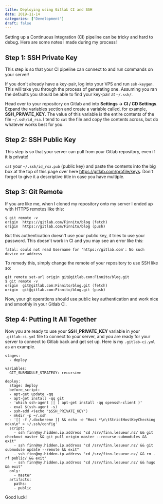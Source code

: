 ```yaml
---
title: Deploying using Gitlab CI and SSH
date: 2019-11-14
categories: ["Development"]
draft: false
---
```


Setting up a Continuous Integration (CI) pipeline can be tricky and hard to debug. Here are some notes I made during my process!

## Step 1: SSH Private Key

This step is so that your CI pipeline can connect to and run commands on your server!

If you don't already have a key-pair, log into your VPS and run `ssh-keygen`. This will take you through the process of generating one.
Assuming you ran the defaults you should be able to find your key-pair at `~/.ssh/`.

Head over to your repository on Gitlab and into __Settings -> CI / CD Settings__. Expand the variables section and create a variable called, for example, __SSH_PRIVATE_KEY__. The value of this variable is the entire contents of the file `~/.ssh/id_rsa`. I tend to `cat` the file and copy the contents across, but do whatever works best for you.

## Step 2: SSH Public Key

This step is so that your server can pull from your Gitlab repository, even if it is private!

`cat` your `~/.ssh/id_rsa.pub` (public key) and paste the contents into the big box at the top of this page over here https://gitlab.com/profile/keys. Don't forget to give it a descriptive title in case you have multiple.

## Step 3: Git Remote

If you are like me, when I cloned my repository onto my server I ended up with HTTPS remotes like this:

```
$ git remote -v
origin  https://gitlab.com/Finnito/blog (fetch)
origin  https://gitlab.com/Finnito/blog (push)
```

But this authentication doesn't use your public key, it tries to use your password. This doesn't work in CI and you may see an error like this:

```
fatal: could not read Username for 'https://gitlab.com': No such device or address
```

To remedy this, simply change the remote of your repository to use SSH like so:

```
git remote set-url origin git@gitlab.com:Finnito/blog.git
$ git remote -v
origin  git@gitlab.com:Finnito/blog.git (fetch)
origin  git@gitlab.com:Finnito/blog.git (push)
```

Now, your git operations should use public key authentication and work nice and smoothly in your Gitlab CI.

## Step 4: Putting It All Together

Now you are ready to use your __SSH_PRIVATE_KEY__ variable in your `.gitlab-ci.yml` file to connect to your server, and you are ready for your server to connect to Gitlab back and get set up. Here is my `.gitlab-ci.yml` as an example.

```
stages:
  - deploy

variables:
  GIT_SUBMODULE_STRATEGY: recursive

deploy:
  stage: deploy
  before_script:
  - apt-get update -qq
  - apt-get install -qq git
  - 'which ssh-agent || ( apt-get install -qq openssh-client )'
  - eval $(ssh-agent -s)
  - ssh-add <(echo "$SSH_PRIVATE_KEY")
  - mkdir -p ~/.ssh
  - '[[ -f /.dockerenv ]] && echo -e "Host *\n\tStrictHostKeyChecking no\n\n" > ~/.ssh/config'
  script:
    - ssh finn@my.hidden.ip.address "cd /srv/finn.lesueur.nz/ && git checkout master && git pull origin master --recurse-submodules && exit"
    - ssh finn@my.hidden.ip.address "cd /srv/finn.lesueur.nz/ && git submodule update --remote && exit"
    - ssh finn@my.hidden.ip.address "cd /srv/finn.lesueur.nz/ && rm -rf public/ && exit"
    - ssh finn@my.hidden.ip.address "cd /srv/finn.lesueur.nz/ && hugo && exit"
  only:
    - master
  artifacts:
    paths:
    - public
```

Good luck!
